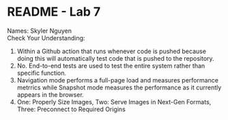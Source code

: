# README - Lab 7
Names: Skyler Nguyen
<br> Check Your Understanding:
1. Within a Github action that runs whenever code is pushed because doing this will automatically test code that is pushed to the repository. 
2. No. End-to-end tests are used to test the entire system rather than specific function.
3. Navigation mode performs a full-page load and measures performance metrrics while Snapshot mode measures the performance as it currently appears in the browser.
4. One: Properly Size Images, Two: Serve Images in Next-Gen Formats, Three: Preconnect to Required Origins




